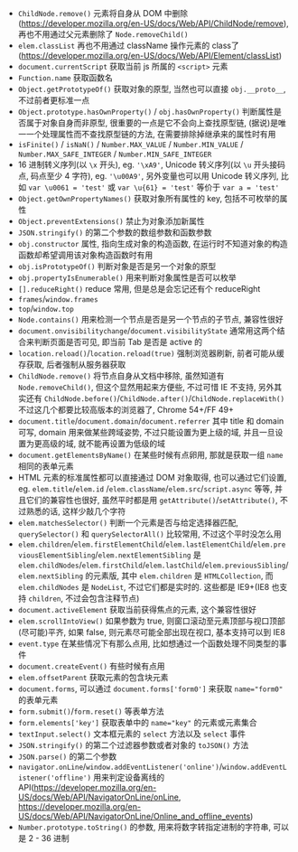 * `ChildNode.remove()` 元素将自身从 DOM 中删除(https://developer.mozilla.org/en-US/docs/Web/API/ChildNode/remove), 再也不用通过父元素删除了 `Node.removeChild()`
* `elem.classList` 再也不用通过 className 操作元素的 class了 (https://developer.mozilla.org/en-US/docs/Web/API/Element/classList)
* `document.currentScript` 获取当前 js 所属的 `<script>` 元素
* `Function.name` 获取函数名
* `Object.getPrototypeOf()` 获取对象的原型, 当然也可以直接 `obj.__proto__`, 不过前者更标准一点
* `Object.prototype.hasOwnProperty()` / `obj.hasOwnProperty()` 判断属性是否属于对象自身而非原型, 很重要的一点是它不会向上查找原型链, (据说)是唯一一个处理属性而不查找原型链的方法, 在需要排除掉继承来的属性时有用
* `isFinite()` / `isNaN()` / `Number.MAX_VALUE` / `Number.MIN_VALUE` / `Number.MAX_SAFE_INTEGER` / `Number.MIN_SAFE_INTEGER`
* 16 进制转义序列(以 `\x` 开头), eg. `'\xA9'`, Unicode 转义序列(以 `\u` 开头接码点, 码点至少 4 字符), eg. `'\u00A9'`, 另外变量也可以用 Unicode 转义序列, 比如 `var \u0061 = 'test'` 或 `var \u{61} = 'test'` 等价于 `var a = 'test'`
* `Object.getOwnPropertyNames()` 获取对象所有属性的 key, 包括不可枚举的属性
* `Object.preventExtensions()` 禁止为对象添加新属性
* `JSON.stringify()` 的第二个参数的数组参数和函数参数
* `obj.constructor` 属性, 指向生成对象的构造函数, 在运行时不知道对象的构造函数却希望调用该对象构造函数时有用
* `obj.isPrototypeOf()` 判断对象是否是另一个对象的原型
* `obj.propertyIsEnumerable()` 用来判断对象属性是否可以枚举
* `[].reduceRight()` reduce 常用, 但是总是会忘记还有个 reduceRight
* `frames`/`window.frames`
* `top`/`window.top`
* `Node.contains()` 用来检测一个节点是否是另一个节点的子节点, 兼容性很好
* `document.onvisibilitychange`/`document.visibilityState` 通常用这两个结合来判断页面是否可见, 即当前 Tab 是否是 active 的
* `location.reload()`/`location.reload(true)` 强制浏览器刷新, 前者可能从缓存获取, 后者强制从服务器获取
* `ChildNode.remove()` 将节点自身从文档中移除, 虽然知道有 `Node.removeChild()`, 但这个显然用起来方便些, 不过可惜 IE 不支持, 另外其实还有 `ChildNode.before()`/`ChildNode.after()`/`ChildNode.replaceWith()` 不过这几个都要比较高版本的浏览器了, Chrome 54+/FF 49+
* `document.title`/`document.domain`/`document.referrer` 其中 title 和 domain 可写, domain 用来做某些跨域姿势, 不过只能设置为更上级的域, 并且一旦设置为更高级的域, 就不能再设置为低级的域
* `document.getElementsByName()` 在某些时候有点卵用, 那就是获取一组 `name` 相同的表单元素
* HTML 元素的标准属性都可以直接通过 DOM 对象取得, 也可以通过它们设置, eg. `elem.title`/`elem.id` /`elem.className`/`elem.src`/`script.async` 等等, 并且它们的兼容性也很好, 虽然平时都是用 `getAttribute()`/`setAttribute()`, 不过熟悉的话, 这样少敲几个字符
* `elem.matchesSelector()` 判断一个元素是否与给定选择器匹配, `querySelector()` 和 `querySelectorAll()` 比较常用, 不过这个平时没怎么用
* `elem.children`/`elem.firstElementChild`/`elem.lastElementChild`/`elem.previousElementSibling`/`elem.nextElementSibling` 是 `elem.childNodes`/`elem.firstChild`/`elem.lastChild`/`elem.previousSibling`/`elem.nextSibling` 的元素版, 其中 `elem.children` 是 `HTMLCollection`, 而 `elem.childNodes` 是 `NodeList`, 不过它们都是实时的. 这些都是 IE9+(IE8 也支持 `children`, 不过会包含注释节点)
* `document.activeElement` 获取当前获得焦点的元素, 这个兼容性很好
* `elem.scrollIntoView()` 如果参数为 true, 则窗口滚动至元素顶部与视口顶部(尽可能)平齐, 如果 false, 则元素尽可能全部出现在视口, 基本支持可以到 IE8
* `event.type` 在某些情况下有那么点用, 比如想通过一个函数处理不同类型的事件
* `document.createEvent()` 有些时候有点用
* `elem.offsetParent` 获取元素的包含块元素
* `document.forms`, 可以通过 `document.forms['form0']` 来获取 `name="form0"` 的表单元素
* `form.submit()`/`form.reset()` 等表单方法
* `form.elements['key']` 获取表单中的 `name="key"` 的元素或元素集合
* `textInput.select()` 文本框元素的 `select` 方法以及 `select` 事件
* `JSON.stringify()` 的第二个过滤器参数或者对象的 `toJSON()` 方法
* `JSON.parse()` 的第二个参数
* `navigator.onLine`/`window.addEventListener('online')`/`window.addEventListener('offline')` 用来判定设备离线的 API(https://developer.mozilla.org/en-US/docs/Web/API/NavigatorOnLine/onLine, https://developer.mozilla.org/en-US/docs/Web/API/NavigatorOnLine/Online_and_offline_events)
* `Number.prototype.toString()` 的参数, 用来将数字转指定进制的字符串, 可以是 2 - 36 进制


